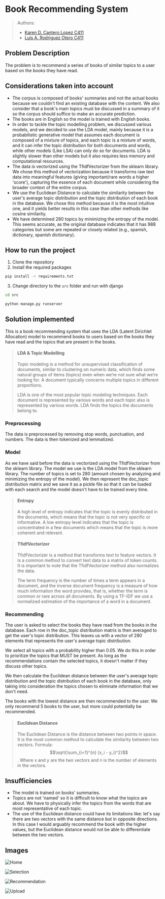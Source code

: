 # Book Recommending System 

> Authors:
> - [Karen D. Cantero Lopez C411](https://github.com/karendcl)
> - [Luis A. Rodriguez Otero C411](https://github.com/Drackaro)

## Problem Description
The problem is to recommend a series of books of similar
topics to a user based on the books they have read.

## Considerations taken into account

- The corpus is composed of books' summaries and not the actual books because we couldn't find an existing database with the content.
We also consider that a book's main topics must be discussed in a summary of it so the corpus should suffice to make an accurate prediction.
- The books are in English so the model is trained with English books.
- In order to tackle the topic modelling problem, we discussed various models, and we decided to use the LDA model, mainly because it is a probabilistic generative model that assumes each document is composed of a mixture of topics, and each topic is a mixture of words, and it can infer the topic distribution for both documents and words, while other models (Like LSA) can only do so for documents. LDA is slightly slower than other models but it also requires less memory and computational resources.
- The data is vectorized using the TfidfVectorizer from the sklearn library. We chose this method of vectorization because it transforms raw text data into meaningful features (giving important/rare words a higher 'score'), capturing the essence of each document while considering the broader context of the entire corpus.
- We use the Euclidean Distance to calculate the similarity between the user's average topic distribution and the topic distribution of each book in the database. We chose this method because it is the most intuitive one, and it yields better results in this case than other methods like cosine similarity.
- We have determined 280 topics by minimizing the entropy of the model. This seems accurate, as the original database indicates that it has 988 categories but some are repeated or closely related (e.g., spanish, dictionary, spanish dictionary).

## How to run the project
1. Clone the repository
2. Install the required packages
```bash
pip install -r requirements.txt
```
3. Change directory to the `src` folder and run with django
```bash
cd src
```
```bash
python manage.py runserver
```

## Solution implemented
This is a book recommending system that uses the LDA (Latent Dirichlet Allocation) 
model to recommend books to users based on the books they have read and the topics that 
are present in the books.

> #### LDA & Topic Modelling
>Topic modeling is a method for unsupervised classification of documents, similar to 
clustering on numeric data, which finds some natural groups of items (topics) even when 
we’re not sure what we’re looking for. A document typically concerns multiple topics in
different proportions.
>
>LDA is one of the most popular topic modeling techniques. Each document is represented by various words 
and each topic also is represented by various words. LDA finds the topics the documents belong to.

### Preprocessing
The data is preprocessed by removing stop words, punctuation, and numbers. The data is then tokenized and
lemmatized.

### Model
As we have said before the data is vectorized using the TfidfVectorizer from the sklearn library.
The model we use is the LDA model from the sklearn library. The number of topics is set to 280
(amount chosen by analyzing and minimizing the entropy of the model).
We then represent the doc_topic distribution matrix and we save it as a pickle file so that it can be loaded with each search and the model doesn't have to be trained every time.

> #### Entropy 
> A high level of entropy indicates that the topic is evenly distributed in the documents, which means that the topic is not very specific or informative.
> A low entropy level indicates that the topic is concentrated in a few documents which means that the topic is more coherent and relevant.

> #### TfidfVectorizer
> TfidfVectorizer is a method that transforms text to feature vectors.
> It is a common method to convert text data to a matrix of token counts. It is important to note that the TfidfVectorizer
> method also normalizes the data.
> 
> The term frequency is the number of times a term appears in a document, and the inverse document frequency is a measure of how much information the word provides, that is, whether the term is common or rare across all documents.
> By using a TF-IDF we use a normalized estimation of the importance of a word in a document.


### Recommending
The user is asked to select the books they have read from the books in the database.
Each row in the doc_topic distribution matrix is then averaged to get the user's topic distribution.
This leaves us with a vector of 280 elements that represents the user's average topic distribution.

We select all topics with a probability higher than 0.05. We do this in order to prioritize the topics that MUST be present. As long as the recommendations contain the selected topics, it doesn't matter if they discuss other topics.

We then calculate the Euclidean distance between the user's average topic distribution and the topic distribution of each book in the database, only taking into consideration the topics chosen to eliminate information that we don't need.

The books with the lowest distance are then recommended to the user. We only recommend 5 books to the user, but more could potentially be recommended.

> #### Euclidean Distance
> The Euclidean Distance is the distance between two points in space. It is the most common method to calculate the similarity between two vectors.
> Formula: $$\sqrt{\sum_{i=1}^{n} (x_i - y_i)^2}$$. Where x and y are the two vectors and n is the number of elements in the vectors.


## Insufficiencies
- The model is trained on books' summaries.
- Topics are not 'named' so it is difficult to know what the topics are about. We have to physically infer the topics from the words that are most representative of each topic.
- The use of the Euclidean distance could have its limitations like: let's say there are two vectors with the same distance but in opposite directions. In this case I would arguably recommend the book with the higher values, but the Euclidean distance would not be able to differentiate between the two vectors.

## Images

![Home](https://i.postimg.cc/13q825Jt/Screenshot-2024-02-07-231419.png)

![Selection](https://i.postimg.cc/qMWMW93C/Screenshot-2024-02-06-203104.png)

![Recommendation](https://i.postimg.cc/yYD8QVkH/Screenshot-2024-02-06-203202.png)

![Upload](https://i.postimg.cc/ZKnCG8sX/Screenshot-2024-02-06-203239.png)













  
